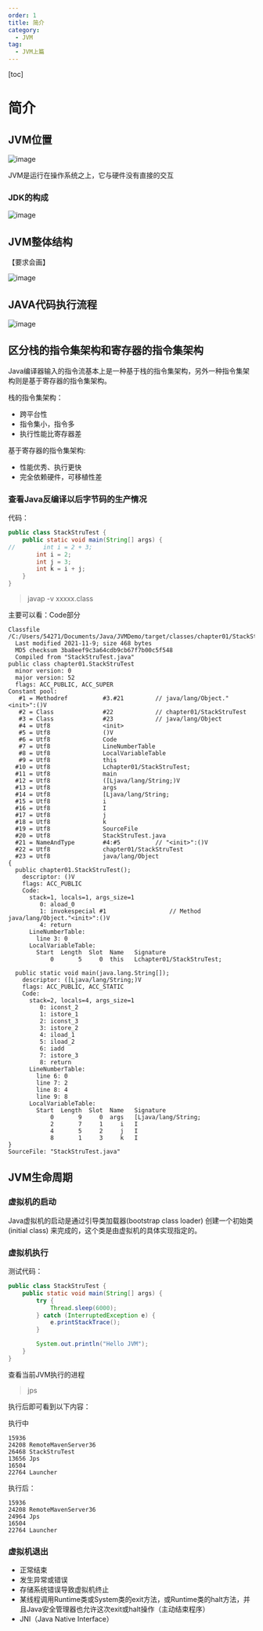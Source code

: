 ```yaml
---
order: 1
title: 简介
category:
  - JVM
tag:
  - JVM上篇
---
```

[toc]

# 简介
## JVM位置
![image](./images/h-pJUG547OI4k7Wz-Os0G9LhwusZkTJv8vRGDNNltbc.png)



JVM是运行在操作系统之上，它与硬件没有直接的交互

### JDK的构成
![image](./images/Y6CoDWJvuYNYqKNPgkVHX_lTbRLnXTpD2TB6Z3LyfNA.png)



## JVM整体结构
【要求会画】

![image](./images/_hiGOvDYQi_G8ce4NiDZ2G9HxPDrUaRsPPGlsIY7U2w.png)

## JAVA代码执行流程


![image](./images/_uScZ972NAql4Qkv9XGNFX5qGzpahJ7xxbGL2-u0vPs.png)



## 区分栈的指令集架构和寄存器的指令集架构
Java编译器输入的指令流基本上是一种基于栈的指令集架构，另外一种指令集架构则是基于寄存器的指令集架构。

栈的指令集架构：

* 跨平台性
* 指令集小，指令多
* 执行性能比寄存器差

基于寄存器的指令集架构:

* 性能优秀、执行更快 
* 完全依赖硬件，可移植性差



### 查看Java反编译以后字节码的生产情况
代码：

```java
public class StackStruTest {
    public static void main(String[] args) {
//        int i = 2 + 3;
        int i = 2;
        int j = 3;
        int k = i + j;
    }
}
```
> javap -v xxxxx.class

主要可以看：Code部分

```Plain Text
Classfile /C:/Users/54271/Documents/Java/JVMDemo/target/classes/chapter01/StackStruTest.class
  Last modified 2021-11-9; size 468 bytes
  MD5 checksum 3ba8eef9c3a64cdb9cb67f7b00c5f548
  Compiled from "StackStruTest.java"
public class chapter01.StackStruTest
  minor version: 0
  major version: 52
  flags: ACC_PUBLIC, ACC_SUPER
Constant pool:
   #1 = Methodref          #3.#21         // java/lang/Object."<init>":()V
   #2 = Class              #22            // chapter01/StackStruTest
   #3 = Class              #23            // java/lang/Object
   #4 = Utf8               <init>
   #5 = Utf8               ()V
   #6 = Utf8               Code
   #7 = Utf8               LineNumberTable
   #8 = Utf8               LocalVariableTable
   #9 = Utf8               this
  #10 = Utf8               Lchapter01/StackStruTest;
  #11 = Utf8               main
  #12 = Utf8               ([Ljava/lang/String;)V
  #13 = Utf8               args
  #14 = Utf8               [Ljava/lang/String;
  #15 = Utf8               i
  #16 = Utf8               I
  #17 = Utf8               j
  #18 = Utf8               k
  #19 = Utf8               SourceFile
  #20 = Utf8               StackStruTest.java
  #21 = NameAndType        #4:#5          // "<init>":()V
  #22 = Utf8               chapter01/StackStruTest
  #23 = Utf8               java/lang/Object
{
  public chapter01.StackStruTest();
    descriptor: ()V
    flags: ACC_PUBLIC
    Code:
      stack=1, locals=1, args_size=1
         0: aload_0
         1: invokespecial #1                  // Method java/lang/Object."<init>":()V
         4: return
      LineNumberTable:
        line 3: 0
      LocalVariableTable:
        Start  Length  Slot  Name   Signature
            0       5     0  this   Lchapter01/StackStruTest;

  public static void main(java.lang.String[]);
    descriptor: ([Ljava/lang/String;)V
    flags: ACC_PUBLIC, ACC_STATIC
    Code:
      stack=2, locals=4, args_size=1
         0: iconst_2
         1: istore_1
         2: iconst_3
         3: istore_2
         4: iload_1
         5: iload_2
         6: iadd
         7: istore_3
         8: return
      LineNumberTable:
        line 6: 0
        line 7: 2
        line 8: 4
        line 9: 8
      LocalVariableTable:
        Start  Length  Slot  Name   Signature
            0       9     0  args   [Ljava/lang/String;
            2       7     1     i   I
            4       5     2     j   I
            8       1     3     k   I
}
SourceFile: "StackStruTest.java"
```


## JVM生命周期
### 虚拟机的启动
Java虚拟机的启动是通过引导类加载器(bootstrap class loader) 创建一个初始类(initial class) 来完成的，这个类是由虚拟机的具体实现指定的。



### 虚拟机执行
测试代码：

```java
public class StackStruTest {
    public static void main(String[] args) {
        try {
            Thread.sleep(6000);
        } catch (InterruptedException e) {
            e.printStackTrace();
        }

        System.out.println("Hello JVM");
    }
}

```
查看当前JVM执行的进程

> jps

执行后即可看到以下内容：

执行中

```Plain Text
15936
24208 RemoteMavenServer36
26468 StackStruTest
13656 Jps
16504
22764 Launcher
```
执行后：

```Plain Text
15936
24208 RemoteMavenServer36
24964 Jps
16504
22764 Launcher
```


### 虚拟机退出
* 正常结束
* 发生异常或错误
* 存储系统错误导致虚拟机终止
* 某线程调用Runtime类或System类的exit方法，或Runtime类的halt方法，并且Java安全管理器也允许这次exit或halt操作（主动结束程序）
* JNI（Java Native Interface）